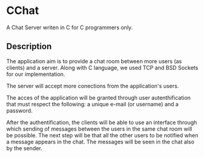 # CChat
A Chat Server writen in C for C programmers only.

## Description

The application aim is to provide a chat room between more users (as clients) and a server. Along with C language, we used TCP and BSD Sockets for our implementation.

The server will accept more conections from the application's users.

The acces of the application will be granted through user autenthification that must respect the following: a unique e-mail (or username) and a password.

After the authentification, the clients will be able to use an interface through which sending of messages between the users in the same chat room will be possible.
The next step will be that all the other users to be notified when a message appears in the chat. The messages will be seen in the chat also by the sender.   
